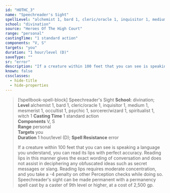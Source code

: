 ```yaml
---
id: "HOTHC_3"
name: "Speechreader's Sight"
spellLevel: "alchemist 1, bard 1, cleric/oracle 1, inquisitor 1, medium 1, mesmerist 1, occultist 1, psychic 1, sorcerer/wizard 1, spiritualist 1, witch 1"
school: "divination"
source: "Heroes Of The High Court"
range: "personal"
castingTime: "1 standard action"
components: "V, S"
targets: "you"
duration: "1 hour/level (D)"
saveType: ""
sr: "error"
description: "If a creature within 100 feet that you can see is speaking a language you understand, you can read its lips with perfect accuracy. Reading lips in this manner gives the exact wording of conversation and does not assist in deciphering any obfuscated ideas such as secret messages or slang. Reading lips requires moderate concentration, and you take a -4 penalty on other Perception checks while doing so.  Speechreader's sight can be made permanent with a permanency spell cast by a caster of 9th level or higher, at a cost of 2,500 gp."
known: false
cssclasses:
  - hide-title
  - hide-properties
---
```


> [!spellbook-spell-block] Speechreader's Sight
> **School:** divination; **Level** alchemist 1, bard 1, cleric/oracle 1, inquisitor 1, medium 1, mesmerist 1, occultist 1, psychic 1, sorcerer/wizard 1, spiritualist 1, witch 1
> **Casting Time** 1 standard action  
> **Components** V, S  
> **Range** personal  
> **Targets** you  
> **Duration** 1 hour/level (D); **Spell Resistance** error
> 
> If a creature within 100 feet that you can see is speaking a language you understand, you can read its lips with perfect accuracy. Reading lips in this manner gives the exact wording of conversation and does not assist in deciphering any obfuscated ideas such as secret messages or slang. Reading lips requires moderate concentration, and you take a -4 penalty on other Perception checks while doing so.  Speechreader's sight can be made permanent with a permanency spell cast by a caster of 9th level or higher, at a cost of 2,500 gp.